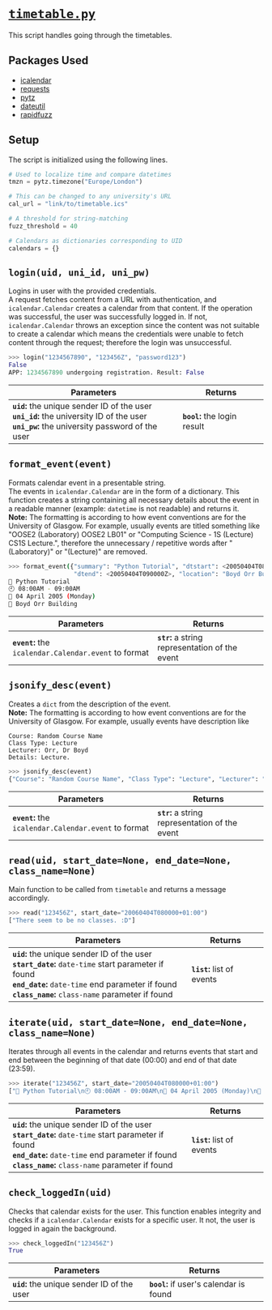 # [`timetable.py`](https://github.com/ineshbose/boyd_bot_messenger/blob/master/timetable.py)

This script handles going through the timetables.


## Packages Used

* [icalendar](https://github.com/collective/icalendar)
* [requests](https://github.com/psf/requests)
* [pytz](https://github.com/stub42/pytz)
* [dateutil](https://github.com/dateutil/dateutil)
* [rapidfuzz](https://github.com/maxbachmann/rapidfuzz)


## Setup

The script is initialized using the following lines.

```python
# Used to localize time and compare datetimes
tmzn = pytz.timezone("Europe/London")

# This can be changed to any university's URL
cal_url = "link/to/timetable.ics"

# A threshold for string-matching
fuzz_threshold = 40

# Calendars as dictionaries corresponding to UID
calendars = {}
```



## `login(uid, uni_id, uni_pw)`

Logins in user with the provided credentials. <br>
A request fetches content from a URL with authentication, and `icalendar.Calendar` creates a calendar from that content. If the operation was successful, the user was successfully logged in. If not, `icalendar.Calendar` throws an exception since the content was not suitable to create a calendar which means the credentials were unable to fetch content through the request; therefore the login was unsuccessful.

```python
>>> login("1234567890", "123456Z", "password123")
False
APP: 1234567890 undergoing registration. Result: False
```

|                                                                        Parameters                                                               |           Returns            |
|-------------------------------------------------------------------------------------------------------------------------------------------------|------------------------------|
| **`uid`:** the unique sender ID of the user<br>**`uni_id`:** the university ID of the user<br>**`uni_pw`:** the university password of the user | **`bool`:** the login result |



## `format_event(event)`

Formats calendar event in a presentable string. <br>
The events in `icalendar.Calendar` are in the form of a dictionary. This function creates a string containing all necessary details about the event in a readable manner (example: `datetime` is not readable) and returns it. <br>
**Note:** The formatting is according to how event conventions are for the University of Glasgow. For example, usually events are titled something like "OOSE2 (Laboratory) OOSE2 LB01" or "Computing Science - 1S (Lecture) CS1S Lecture.", therefore the unnecessary / repetitive words after "(Laboratory)" or "(Lecture)" are removed.

```sh
>>> format_event({"summary": "Python Tutorial", "dtstart": <20050404T080000Z>, 
                  "dtend": <20050404T090000Z>, "location": "Boyd Orr Building"})
📝 Python Tutorial
🕘 08:00AM - 09:00AM
📅 04 April 2005 (Monday)
📌 Boyd Orr Building
```

|                       Parameters                      |                    Returns                      |
|-------------------------------------------------------|-------------------------------------------------|
| **`event`:** the `icalendar.Calendar.event` to format | **`str`:** a string representation of the event |



## `jsonify_desc(event)`

Creates a `dict` from the description of the event. <br>
**Note:** The formatting is according to how event conventions are for the University of Glasgow. For example, usually events have description like
```
Course: Random Course Name
Class Type: Lecture
Lecturer: Orr, Dr Boyd
Details: Lecture.
```

```python
>>> jsonify_desc(event)
{"Course": "Random Course Name", "Class Type": "Lecture", "Lecturer": "Orr, Dr Boyd", "Details": "Lecture."}
```

|                       Parameters                      |                    Returns                      |
|-------------------------------------------------------|-------------------------------------------------|
| **`event`:** the `icalendar.Calendar.event` to format | **`str`:** a string representation of the event |



## `read(uid, start_date=None, end_date=None, class_name=None)`

Main function to be called from `timetable` and returns a message accordingly.

```python
>>> read("123456Z", start_date="20060404T080000+01:00")
["There seem to be no classes. :D"]
```

|                                                                       Parameters                                                                         |                                    Returns                                                                     |
|----------------------------------------------------------------------------------------------------------------------------------------------------------|----------------------------------------------------------------------------|
| **`uid`:** the unique sender ID of the user<br>**`start_date`:** `date-time` start parameter if found<br>**`end_date`:** `date-time` end parameter if found<br>**`class_name`:** `class-name` parameter if found | **`list`:** list of events |



## `iterate(uid, start_date=None, end_date=None, class_name=None)`

Iterates through all events in the calendar and returns events that start and end between the beginning of that date (00:00) and end of that date (23:59).

```python
>>> iterate("123456Z", start_date="20050404T080000+01:00")
["📝 Python Tutorial\n🕘 08:00AM - 09:00AM\n📅 04 April 2005 (Monday)\n📌 Boyd Orr Building"]
```

|                                                                       Parameters                                                                         |                                    Returns                                                                     |
|----------------------------------------------------------------------------------------------------------------------------------------------------------|----------------------------------------------------------------------------|
| **`uid`:** the unique sender ID of the user<br>**`start_date`:** `date-time` start parameter if found<br>**`end_date`:** `date-time` end parameter if found<br>**`class_name`:** `class-name` parameter if found | **`list`:** list of events |



## `check_loggedIn(uid)`

Checks that calendar exists for the user. This function enables integrity and checks if a `icalendar.Calendar` exists for a specific user. It not, the user is logged in again the background.

```python
>>> check_loggedIn("123456Z")
True
```

|                 Parameters                 |                 Returns                 |
|--------------------------------------------|-----------------------------------------|
| **`uid`:** the unique sender ID of the user| **`bool`:** if user's calendar is found |